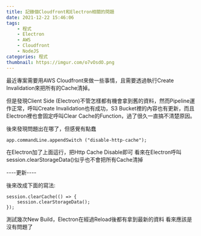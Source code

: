 ```yaml
---
title: 記錄個Cloudfront和Electron相關的問題
date: 2021-12-22 15:46:06
tags:
    - 程式
    - Electron
    - AWS
    - Cloudfront
    - NodeJS
categories: 程式
thumbnail: https://imgur.com/o7vOsdO.png
---
```

最近專案需要用AWS Cloudfront來做一些事情，且需要透過執行Create Invalidation來把所有的Cache清掉。

但是發現Client Side (Electron)不管怎樣都有機會拿到舊的資料，然而Pipeline運作正常，呼叫Create Invalidation也有成功，S3 Bucket裡的內容也有更新，而且Electron裡也會固定呼叫Clear Cache的Function，過了很久一直搞不清楚原因。

後來發現問題出在哪了，但感覺有點蠢

```
app.commandLine.appendSwitch ("disable-http-cache");
```

在Electron加了上面這行，把Http Cache Disable即可
看來在Electron呼叫session.clearStorageData()似乎也不會把所有Cache清掉

----更新----

後來改成下面的寫法:
```
session.clearCache(() => {
    session.clearStorageData();
});
```

測試幾次New Build，Electron在經過Reload後都有拿到最新的資料
看來應該是沒有問題了